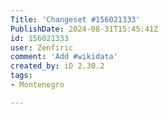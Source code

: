 ```yaml
---
Title: 'Changeset #156021333'
PublishDate: 2024-08-31T15:45:41Z
id: 156021333
user: Zenfiric
comment: 'Add #wikidata'
created_by: iD 2.30.2
tags:
- Montenegro

---
```

